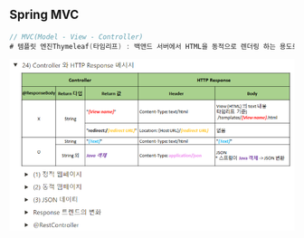 ## Spring MVC

```java
// MVC(Model - View - Controller)
# 템플릿 엔진Thymeleaf(타임리프) : 백앤드 서버에서 HTML을 동적으로 렌더링 하는 용도로 사용. SSR 방식.
```

<img src="./src/main/resources/static/images/table.png">
